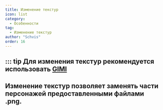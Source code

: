 ```yaml
---
title: Изменение текстур
icon: list
category:
  - Особенности
tag:
  - Изменение текстур
author: "Schvis"
order: 16
---
```

::: tip Для изменения текстур рекомендуется использовать [GIMI](../../guide/3DM-tutorial.md)
---
## Изменение текстур позволяет заменять части персонажей предоставленными файлами .png.
